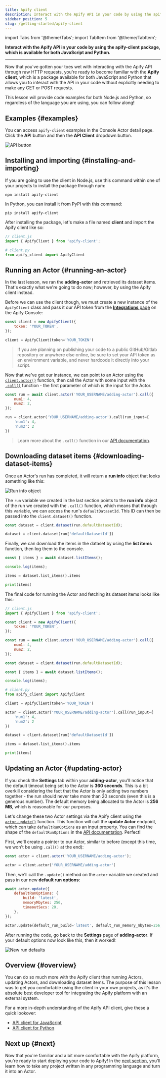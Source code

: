 ```yaml
---
title: Apify client
description: Interact with the Apify API in your code by using the apify-client package, which is available for both JavaScript and Python.
sidebar_position: 5
slug: /getting-started/apify-client
---
```


import Tabs from '@theme/Tabs';
import TabItem from '@theme/TabItem';

**Interact with the Apify API in your code by using the apify-client package, which is available for both JavaScript and Python.**

---

Now that you've gotten your toes wet with interacting with the Apify API through raw HTTP requests, you're ready to become familiar with the **Apify client**, which is a package available for both JavaScript and Python that allows you to interact with the API in your code without  explicitly needing to make any GET or POST requests.

This lesson will provide code examples for both Node.js and Python, so regardless of the language you are using, you can follow along!

## Examples {#examples}

You can access `apify-client` examples in the Console Actor detail page. Click the **API** button and then the **API Client** dropdown button.

![API button](./images/api-button.png)

## Installing and importing {#installing-and-importing}

If you are going to use the client in Node.js, use this command within one of your projects to install the package through npm:

```shell
npm install apify-client
```

In Python, you can install it from PyPI with this command:

```shell
pip install apify-client
```

After installing the package, let's make a file named **client** and import the Apify client like so:

<Tabs groupId="main">
<TabItem value="Node.js" label="Node.js">

```js
// client.js
import { ApifyClient } from 'apify-client';
```

</TabItem>
<TabItem value="Python" label="Python">

```py
# client.py
from apify_client import ApifyClient

```

</TabItem>
</Tabs>

## Running an Actor {#running-an-actor}

In the last lesson, we ran the **adding-actor** and retrieved its dataset items. That's exactly what we're going to do now; however, by using the Apify client instead.

Before we can use the client though, we must create a new instance of the `ApifyClient` class and pass it our API token from the [**Integrations** page](https://console.apify.com/account?tab=integrations&asrc=developers_portal) on the Apify Console:

<Tabs groupId="main">
<TabItem value="Node.js" label="Node.js">

```js
const client = new ApifyClient({
    token: 'YOUR_TOKEN',
});
```

</TabItem>
<TabItem value="Python" label="Python">

```py
client = ApifyClient(token='YOUR_TOKEN')

```

</TabItem>
</Tabs>

> If you are planning on publishing your code to a public GitHub/Gitlab repository or anywhere else online, be sure to set your API token as en environment variable, and never hardcode it directly into your script.

Now that we've got our instance, we can point to an Actor using the [`client.actor()`](/api/client/js/reference/class/ApifyClient#actor) function, then call the Actor with some input with the [`.call()`](/api/client/js/reference/class/ApifyClient#actor) function - the first parameter of which is the input for the Actor.

<Tabs groupId="main">
<TabItem value="Node.js" label="Node.js">

```js
const run = await client.actor('YOUR_USERNAME/adding-actor').call({
    num1: 4,
    num2: 2,
});
```

</TabItem>
<TabItem value="Python" label="Python">

```py
run = client.actor('YOUR_USERNAME/adding-actor').call(run_input={
    'num1': 4,
    'num2': 2
})

```

</TabItem>
</Tabs>

> Learn more about the `.call()` function in our [API documentation](/api/client/js/reference/class/ApifyClient#actor).

## Downloading dataset items {#downloading-dataset-items}

Once an Actor's run has completed, it will return a **run info** object that looks something like this:

![Run info object](./images/run-info.jpg)

The `run` variable we created in the last section points to the **run info** object of the run we created with the `.call()` function, which means that through this variable, we can access the run's `defaultDatasetId`. This ID can then be passed into the `client.dataset()` function.

<Tabs groupId="main">
<TabItem value="Node.js" label="Node.js">

```js
const dataset = client.dataset(run.defaultDatasetId);
```

</TabItem>
<TabItem value="Python" label="Python">

```py
dataset = client.dataset(run['defaultDatasetId'])

```

</TabItem>
</Tabs>

Finally, we can download the items in the dataset by using the **list items** function, then log them to the console.

<Tabs groupId="main">
<TabItem value="Node.js" label="Node.js">

```js
const { items } = await dataset.listItems();

console.log(items);
```

</TabItem>
<TabItem value="Python" label="Python">

```py
items = dataset.list_items().items

print(items)

```

</TabItem>
</Tabs>

The final code for running the Actor and fetching its dataset items looks like this:

<Tabs groupId="main">
<TabItem value="Node.js" label="Node.js">

```js
// client.js
import { ApifyClient } from 'apify-client';

const client = new ApifyClient({
    token: 'YOUR_TOKEN',
});

const run = await client.actor('YOUR_USERNAME/adding-actor').call({
    num1: 4,
    num2: 2,
});

const dataset = client.dataset(run.defaultDatasetId);

const { items } = await dataset.listItems();

console.log(items);
```

</TabItem>
<TabItem value="Python" label="Python">

```py
# client.py
from apify_client import ApifyClient

client = ApifyClient(token='YOUR_TOKEN')

actor = client.actor('YOUR_USERNAME/adding-actor').call(run_input={
    'num1': 4,
    'num2': 2
})

dataset = client.dataset(run['defaultDatasetId'])

items = dataset.list_items().items

print(items)

```

</TabItem>
</Tabs>

## Updating an Actor {#updating-actor}

If you check the **Settings** tab within your **adding-actor**, you'll notice that the default timeout being set to the Actor is **360 seconds**. This is a bit overkill considering the fact that the Actor is only adding two numbers together - the run should never take more than 20 seconds (even this is a generous number). The default memory being allocated to the Actor is **256 MB**, which is reasonable for our purposes.

Let's change these two Actor settings via the Apify client using the [`actor.update()`](/api/client/js/reference/class/ActorClient#update) function. This function will call the **update Actor** endpoint, which can take `defaultRunOptions` as an input property. You can find the shape of the `defaultRunOptions` in the [API documentation](/api/v2/act-put). Perfect!

First, we'll create a pointer to our Actor, similar to before (except this time, we won't be using `.call()` at the end):

<Tabs groupId="main">
<TabItem value="Node.js" label="Node.js">

```js
const actor = client.actor('YOUR_USERNAME/adding-actor');
```

</TabItem>
<TabItem value="Python" label="Python">

```py
actor = client.actor('YOUR_USERNAME/adding-actor')

```

</TabItem>
</Tabs>

Then, we'll call the `.update()` method on the `actor` variable we created and pass in our new **default run options**:

<Tabs groupId="main">
<TabItem value="Node.js" label="Node.js">

```js
await actor.update({
    defaultRunOptions: {
        build: 'latest',
        memoryMbytes: 256,
        timeoutSecs: 20,
    },
});
```

</TabItem>
<TabItem value="Python" label="Python">

```py
actor.update(default_run_build='latest', default_run_memory_mbytes=256, default_run_timeout_secs=20)

```

</TabItem>
</Tabs>

After running the code, go back to the **Settings** page of **adding-actor**. If your default options now look like this, then it worked!:

![New run defaults](./images/new-defaults.jpg)

## Overview {#overview}

You can do so much more with the Apify client than running Actors, updating Actors, and downloading dataset items. The purpose of this lesson was to get you comfortable using the client in your own projects, as it's the absolute best developer tool for integrating the Apify platform with an external system.

For a more in-depth understanding of the Apify API client, give these a quick lookover:

- [API client for JavaScript](/api/client/js)
- [API client for Python](/api/client/python)

## Next up {#next}

Now that you're familiar and a bit more comfortable with the Apify platform, you're ready to start deploying your code to Apify! In the [next section](../deploying_your_code/index.md), you'll learn how to take any project written in any programming language and turn it into an Actor.
